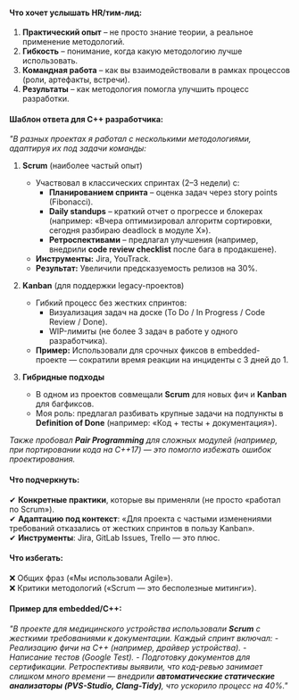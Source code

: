 #### Что хочет услышать HR/тим-лид:  
1. **Практический опыт** – не просто знание теории, а реальное применение методологий.  
2. **Гибкость** – понимание, когда какую методологию лучше использовать.  
3. **Командная работа** – как вы взаимодействовали в рамках процессов (роли, артефакты, встречи).  
4. **Результаты** – как методология помогла улучшить процесс разработки.  

#### **Шаблон ответа для C++ разработчика:**  
*"В разных проектах я работал с несколькими методологиями, адаптируя их под задачи команды:*  

1. **Scrum** (наиболее частый опыт)  
   - Участвовал в классических спринтах (2–3 недели) с:  
     - **Планированием спринта** – оценка задач через story points (Fibonacci).  
     - **Daily standups** – краткий отчет о прогрессе и блокерах (например: «Вчера оптимизировал алгоритм сортировки, сегодня разбираю deadlock в модуле Х»).  
     - **Ретроспективами** – предлагал улучшения (например, внедрили **code review checklist** после бага в продакшене).  
   - **Инструменты:** Jira, YouTrack.  
   - **Результат:** Увеличили предсказуемость релизов на 30%.  

2. **Kanban** (для поддержки legacy-проектов)  
   - Гибкий процесс без жестких спринтов:  
     - Визуализация задач на доске (To Do / In Progress / Code Review / Done).  
     - WIP-лимиты (не более 3 задач в работе у одного разработчика).  
   - **Пример:** Использовали для срочных фиксов в embedded-проекте — сократили время реакции на инциденты с 3 дней до 1.  

3. **Гибридные подходы**  
   - В одном из проектов совмещали **Scrum** для новых фич и **Kanban** для багфиксов.  
   - Моя роль: предлагал разбивать крупные задачи на подпункты в **Definition of Done** (например: «Код + тесты + документация»).  

*Также пробовал **Pair Programming** для сложных модулей (например, при портировании кода на C++17) — это помогло избежать ошибок проектирования.*  

#### **Что подчеркнуть:**  
✔ **Конкретные практики**, которые вы применяли (не просто «работал по Scrum»).  
✔ **Адаптацию под контекст**: «Для проекта с частыми изменениями требований отказались от жестких спринтов в пользу Kanban».  
✔ **Инструменты**: Jira, GitLab Issues, Trello — это плюс.  

#### **Что избегать:**  
❌ Общих фраз («Мы использовали Agile»).  
❌ Критики методологий («Scrum — это бесполезные митинги»).  

#### **Пример для embedded/C++:**  
*"В проекте для медицинского устройства использовали **Scrum** с жесткими требованиями к документации. Каждый спринт включал:*
*- Реализацию фичи на C++ (например, драйвер устройства).*
*- Написание тестов (Google Test).*
*- Подготовку документов для сертификации.*
*Ретроспективы выявили, что код-ревью занимает слишком много времени — внедрили **автоматические статические анализаторы (PVS-Studio, Clang-Tidy)**, что ускорило процесс на 40%."*